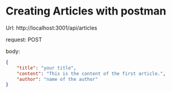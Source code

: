 # Creating Articles with postman

Url: http://localhost:3001/api/articles

request: POST

body: 
```json
{
    "title": "your title",
    "content": "This is the content of the first article.",
    "author": "name of the author"
}
```